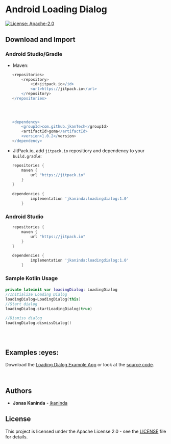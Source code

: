 # Android Loading Dialog


[![License: Apache-2.0](https://img.shields.io/badge/License-Apache%202.0-yellow.svg)](http://www.apache.org/licenses/LICENSE-2.0)


## Download and Import

### Android Studio/Gradle

- Maven:

 ```groovy
	<repositories>
		<repository>
		    <id>jitpack.io</id>
		    <url>https://jitpack.io</url>
		</repository>
	</repositories>
	
	
	

	<dependency>
	    <groupId>com.github.jkanTech</groupId>
	    <artifactId>goma</artifactId>
	    <version>1.0.2</version>
	</dependency>


 ```

- JitPack.io, add `jitpack.io` repositiory and dependency to your `build.gradle`:

 ```groovy
    repositories {
        maven {
            url "https://jitpack.io"
        }
    }
	
    dependencies {
	        implementation 'jkaninda:loadingdialog:1.0'
		}
```


### Android Studio

 ```groovy
    repositories {
        maven {
            url "https://jitpack.io"
        }
    }
	
    dependencies {
	        implementation 'jkaninda:loadingdialog:1.0'
		}
 ```




### Sample Kotlin Usage
#### 

```Kotlin
private lateinit var loadingDialog: LoadingDialog
//Initialize Loading Dialog
loadingDialog=LoadingDialog(this)
//Start dialog
loadingDialog.startLoadingDialog(true)

//Dismiss dialog
loadingDialog.dismissDialog()


 
```


<h2 id="examples">Examples :eyes:</h2>

Download the [Loading Dialog Example App]() or look at the [source code](https://github.com/jkaninda/loadingdialog/tree/master/app).


<br/>

## Authors

* **Jonas Kaninda**  - [jkaninda](https://github.com/jkaninda)


## License

This project is licensed under the Apache License 2.0 - see the [LICENSE](LICENSE) file for details.